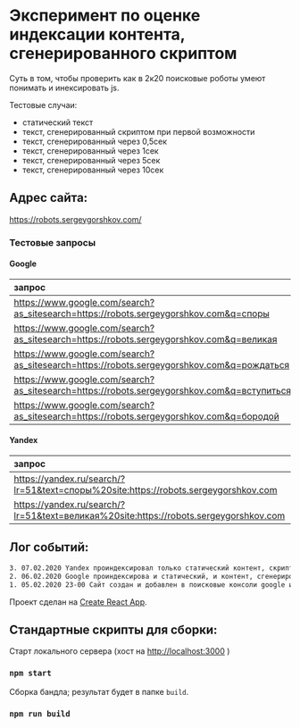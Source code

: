 # Эксперимент по оценке индексации контента, сгенерированного скриптом
Суть в том, чтобы проверить как в 2к20 поисковые роботы умеют понимать и инексировать js.

Тестовые случаи:
* статический текст
* текст, сгенерированный скриптом при первой возможности
* текст, сгенерированный через 0,5сек
* текст, сгенерированный через 1сек
* текст, сгенерированный через 5сек
* текст, сгенерированный через 10сек

## Адрес сайта:
https://robots.sergeygorshkov.com/
### Тестовые запросы
#### Google
| запрос | описание | результат |
| :--- | --- | --- |
| https://www.google.com/search?as_sitesearch=https://robots.sergeygorshkov.com&q=споры | статика | ✔ |
| https://www.google.com/search?as_sitesearch=https://robots.sergeygorshkov.com&q=великая | скрипт, 0сек | ✔ |
| https://www.google.com/search?as_sitesearch=https://robots.sergeygorshkov.com&q=рождаться | скрипт, 1сек | ✔ |
| https://www.google.com/search?as_sitesearch=https://robots.sergeygorshkov.com&q=вступиться | скрипт, 5сек | ✔ |
| https://www.google.com/search?as_sitesearch=https://robots.sergeygorshkov.com&q=бородой  | скрипт, 10сек | ❌ |

#### Yandex
| запрос | описание | результат |
| :--- | --- | --- |
| https://yandex.ru/search/?lr=51&text=споры%20site:https://robots.sergeygorshkov.com| статика | ✔ |
| https://yandex.ru/search/?lr=51&text=великая%20site:https://robots.sergeygorshkov.com| скрипт, 0сек | ❌ |

## Лог событий:
```bash 
3. 07.02.2020 Yandex проиндексировал только статический контент, скрипты проигнорированы.
2. 06.02.2020 Google проиндексирова и статический, и контент, сгенерированный скриптом в течение первых 5 секунд
1. 05.02.2020 23-00 Сайт создан и добавлен в поисковые консоли google и yandex
```

Проект сделан на [Create React App](https://github.com/facebook/create-react-app).

## Стандартные скрипты для сборки:

Старт локального сервера (хост на [http://localhost:3000](http://localhost:3000) )
### `npm start`

Сборка бандла; результат будет в папке `build`.
### `npm run build`
